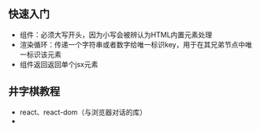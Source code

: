 ## 快速入门

- 组件：必须大写开头，因为小写会被辨认为HTML内置元素处理
- 渲染循环：传递一个字符串或者数字给唯一标识key，用于在其兄弟节点中唯一标识该元素
- 组件返回返回单个jsx元素

## 井字棋教程

- react、react-dom（与浏览器对话的库）
- 